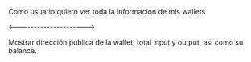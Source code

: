 Como usuario quiero ver toda la información
de mis wallets

<--------------------->

Mostrar dirección publica de la wallet,
total input y output, así como su balance.
